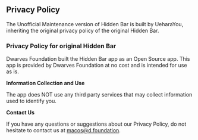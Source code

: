 ## Privacy Policy

The Unofficial Maintenance version of Hidden Bar is built by UeharaYou, inheriting the original privacy policy of the original Hidden Bar.

### Privacy Policy for original Hidden Bar

Dwarves Foundation built the Hidden Bar app as an Open Source app. This app is provided by Dwarves Foundation at no cost and is intended for use as is.

**Information Collection and Use**

The app does NOT use any third party services that may collect information used to identify you.

**Contact Us**

If you have any questions or suggestions about our Privacy Policy, do not hesitate to contact us at macos@d.foundation.
